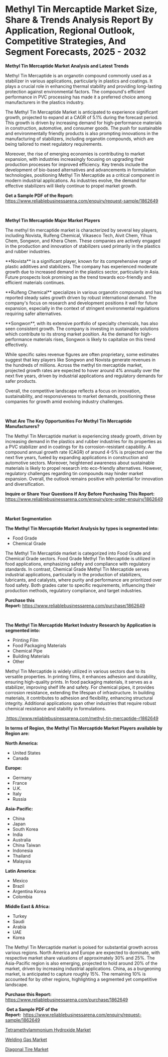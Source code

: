 <p><h1>Methyl Tin Mercaptide Market Size, Share & Trends Analysis Report By Application, Regional Outlook, Competitive Strategies, And Segment Forecasts, 2025 - 2032</h1></p><p><strong>Methyl Tin Mercaptide Market Analysis and Latest Trends</strong></p>
<p><p>Methyl Tin Mercaptide is an organotin compound commonly used as a stabilizer in various applications, particularly in plastics and coatings. It plays a crucial role in enhancing thermal stability and providing long-lasting protection against environmental factors. The compound's efficient performance in PVC processing has made it a preferred choice among manufacturers in the plastics industry.</p><p>The Methyl Tin Mercaptide Market is anticipated to experience significant growth, projected to expand at a CAGR of 5.1% during the forecast period. This growth is driven by increasing demand for high-performance materials in construction, automotive, and consumer goods. The push for sustainable and environmentally friendly products is also prompting innovations in the manufacturing of stabilizers, including organotin compounds, which are being tailored to meet regulatory requirements. </p><p>Moreover, the rise of emerging economies is contributing to market expansion, with industries increasingly focusing on upgrading their production processes for improved efficiency. Key trends include the development of bio-based alternatives and advancements in formulation technologies, positioning Methyl Tin Mercaptide as a critical component in modern industrial applications. As industries evolve, the demand for effective stabilizers will likely continue to propel market growth.</p></p>
<p><strong>Get a Sample PDF of the Report:&nbsp;</strong> <a href="https://www.reliablebusinessarena.com/enquiry/request-sample/1862649?utm_campaign=1891&utm_medium=2&utm_source=Github&utm_content=ia&utm_term=31032025&utm_id=methyl-tin-mercaptide">https://www.reliablebusinessarena.com/enquiry/request-sample/1862649</a></p>
<p>&nbsp;</p>
<p><strong>Methyl Tin Mercaptide Major Market Players</strong></p>
<p><p>The methyl tin mercaptide market is characterized by several key players, including Novista, Ruifeng Chemical, Vikaseco Tech, Aivit Chem, Yihua Chem, Songwon, and Khera Chem. These companies are actively engaged in the production and innovation of stabilizers used primarily in the plastics and rubber industries.</p><p>**Novista** is a significant player, known for its comprehensive range of plastic additives and stabilizers. The company has experienced moderate growth due to increased demand in the plastics sector, particularly in Asia. Future prospects look promising as the trend towards eco-friendly and efficient materials continues.</p><p>**Ruifeng Chemical** specializes in various organotin compounds and has reported steady sales growth driven by robust international demand. The company's focus on research and development positions it well for future expansion, especially in the context of stringent environmental regulations requiring safer alternatives.</p><p>**Songwon**, with its extensive portfolio of specialty chemicals, has also seen consistent growth. The company is investing in sustainable solutions which contribute to its strong market position. As the demand for high-performance materials rises, Songwon is likely to capitalize on this trend effectively.</p><p>While specific sales revenue figures are often proprietary, some estimates suggest that key players like Songwon and Novista generate revenues in the hundreds of millions. Across the methyl tin mercaptide market, projected growth rates are expected to hover around 4% annually over the next five years, driven by industrial applications and regulatory demands for safer products.</p><p>Overall, the competitive landscape reflects a focus on innovation, sustainability, and responsiveness to market demands, positioning these companies for growth amid evolving industry challenges.</p></p>
<p>&nbsp;</p>
<p><strong>What Are The Key Opportunities For Methyl Tin Mercaptide Manufacturers?</strong></p>
<p><p>The Methyl Tin Mercaptide market is experiencing steady growth, driven by increasing demand in the plastics and rubber industries for its properties as a PVC stabilizer and in coatings for its corrosion-resistant capability. A compound annual growth rate (CAGR) of around 4-5% is projected over the next five years, fueled by expanding applications in construction and automotive sectors. Moreover, heightened awareness about sustainable materials is likely to propel research into eco-friendly alternatives. However, regulatory challenges regarding tin compounds may hinder market expansion. Overall, the outlook remains positive with potential for innovation and diversification.</p></p>
<p><strong>Inquire or Share Your Questions If Any Before Purchasing This Report:</strong> <a href="https://www.reliablebusinessarena.com/enquiry/pre-order-enquiry/1862649?utm_campaign=1891&utm_medium=2&utm_source=Github&utm_content=ia&utm_term=31032025&utm_id=methyl-tin-mercaptide">https://www.reliablebusinessarena.com/enquiry/pre-order-enquiry/1862649</a></p>
<p>&nbsp;</p>
<p><strong>Market Segmentation</strong></p>
<p><strong>The Methyl Tin Mercaptide Market Analysis by types is segmented into:</strong></p>
<p><ul><li>Food Grade</li><li>Chemical Grade</li></ul></p>
<p><p>The Methyl Tin Mercaptide market is categorized into Food Grade and Chemical Grade sectors. Food Grade Methyl Tin Mercaptide is utilized in food applications, emphasizing safety and compliance with regulatory standards. In contrast, Chemical Grade Methyl Tin Mercaptide serves industrial applications, particularly in the production of stabilizers, lubricants, and catalysts, where purity and performance are prioritized over food safety. Both grades cater to specific requirements, influencing their production methods, regulatory compliance, and target industries.</p></p>
<p><strong>Purchase this Report:&nbsp;</strong><a href="https://www.reliablebusinessarena.com/purchase/1862649?utm_campaign=1891&utm_medium=2&utm_source=Github&utm_content=ia&utm_term=31032025&utm_id=methyl-tin-mercaptide">https://www.reliablebusinessarena.com/purchase/1862649</a></p>
<p>&nbsp;</p>
<p><strong>The Methyl Tin Mercaptide Market Industry Research by Application is segmented into:</strong></p>
<p><ul><li>Printing Film</li><li>Food Packaging Materials</li><li>Chemical Pipe</li><li>Building Materials</li><li>Other</li></ul></p>
<p><p>Methyl Tin Mercaptide is widely utilized in various sectors due to its versatile properties. In printing films, it enhances adhesion and durability, ensuring high-quality prints. In food packaging materials, it serves as a stabilizer, improving shelf life and safety. For chemical pipes, it provides corrosion resistance, extending the lifespan of infrastructure. In building materials, it contributes to adhesion and flexibility, enhancing structural integrity. Additional applications span other industries that require robust chemical resistance and stability in formulations.</p></p>
<p><a href="https://www.reliablebusinessarena.com/methyl-tin-mercaptide-r1862649?utm_campaign=1891&utm_medium=2&utm_source=Github&utm_content=ia&utm_term=31032025&utm_id=methyl-tin-mercaptide">&nbsp;https://www.reliablebusinessarena.com/methyl-tin-mercaptide-r1862649</a></p>
<p><strong>In terms of Region, the Methyl Tin Mercaptide Market Players available by Region are:</strong></p>
<p>
    <p> <strong> North America: </strong>
        <ul>
            <li>United States</li>
            <li>Canada</li>
        </ul>
        </p> 
    <p> <strong> Europe: </strong>
        <ul>
            <li>Germany</li>
            <li>France</li>
            <li>U.K.</li>
            <li>Italy</li>
            <li>Russia</li>
        </ul>
        </p> 
    <p> <strong> Asia-Pacific: </strong>
        <ul>
            <li>China</li>
            <li>Japan</li>
            <li>South Korea</li>
            <li>India</li>
            <li>Australia</li>
            <li>China Taiwan</li>
            <li>Indonesia</li>
            <li>Thailand</li>
            <li>Malaysia</li>
        </ul>
        </p> 
    <p> <strong> Latin America: </strong>
        <ul>
            <li>Mexico</li>
            <li>Brazil</li>
            <li>Argentina Korea</li>
            <li>Colombia</li>
        </ul>
        </p> 
    <p> <strong> Middle East & Africa: </strong>
        <ul>
            <li>Turkey</li>
            <li>Saudi</li>
            <li>Arabia</li>
            <li>UAE</li>
            <li>Korea</li>
        </ul>
    </p>
    </p>
<p><p>The Methyl Tin Mercaptide market is poised for substantial growth across various regions. North America and Europe are expected to dominate, with respective market share valuations of approximately 30% and 25%. The Asia-Pacific region is also emerging, projected to hold around 20% of the market, driven by increasing industrial applications. China, as a burgeoning market, is anticipated to capture roughly 15%. The remaining 10% is accounted for by other regions, highlighting a segmented yet competitive landscape.</p></p>
<p><strong>Purchase this Report: </strong><a href="https://www.reliablebusinessarena.com/purchase/1862649?utm_campaign=1891&utm_medium=2&utm_source=Github&utm_content=ia&utm_term=31032025&utm_id=methyl-tin-mercaptide">https://www.reliablebusinessarena.com/purchase/1862649</a></p>
<p>&nbsp;<strong>Get a Sample PDF of the Report:&nbsp;&nbsp;</strong><a href="https://www.reliablebusinessarena.com/enquiry/request-sample/1862649?utm_campaign=1891&utm_medium=2&utm_source=Github&utm_content=ia&utm_term=31032025&utm_id=methyl-tin-mercaptide">https://www.reliablebusinessarena.com/enquiry/request-sample/1862649</a></p>
<p><strong></strong></p>
<p><p><a href="https://github.com/aarenlazosw3/Market-Research-Report-List-1/blob/main/tetramethylammonium-hydroxide-market.md?utm_campaign=1891&utm_medium=2&utm_source=Github&utm_content=ia&utm_term=31032025&utm_id=methyl-tin-mercaptide">Tetramethylammonium Hydroxide Market</a></p><p><a href="https://github.com/Krish2023na/Market-Research-Report-List-7/blob/main/welding-gas-market.md?utm_campaign=1891&utm_medium=2&utm_source=Github&utm_content=ia&utm_term=31032025&utm_id=methyl-tin-mercaptide">Welding Gas Market</a></p><p><a href="https://github.com/RickHolmes3/Market-Research-Report-List-7/blob/main/diagonal-tire-market.md?utm_campaign=1891&utm_medium=2&utm_source=Github&utm_content=ia&utm_term=31032025&utm_id=methyl-tin-mercaptide">Diagonal Tire Market</a></p></p>